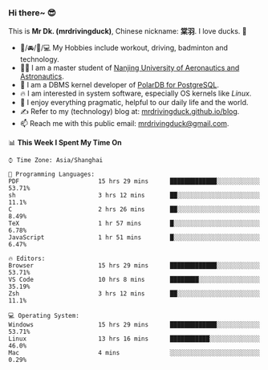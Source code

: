 ### Hi there~ 😎

This is **Mr Dk. (mrdrivingduck)**, Chinese nickname: **棠羽**. I love ducks. 🦆

- 💪/🚘/🏸/💻 My Hobbies include workout, driving, badminton and technology.
- 👨‍🎓 I am a master student of [Nanjing University of Aeronautics and Astronautics](https://en.wikipedia.org/wiki/Nanjing_University_of_Aeronautics_and_Astronautics).
- 🍊 I am a DBMS kernel developer of [PolarDB for PostgreSQL](https://github.com/ApsaraDB/PolarDB-for-PostgreSQL).
- 🔥 I am interested in system software, especially OS kernels like *Linux*.
- 🔧 I enjoy everything pragmatic, helpful to our daily life and the world.
- ✍ Refer to my (technology) blog at: [mrdrivingduck.github.io/blog](https://www.mrdrivingduck.cn/blog/#/).
- 📫 Reach me with this public email: [mrdrivingduck@gmail.com](mailto:mrdrivingduck@gmail.com).

<!--START_SECTION:waka-->
📊 **This Week I Spent My Time On** 

```text
⌚︎ Time Zone: Asia/Shanghai

💬 Programming Languages: 
PDF                      15 hrs 29 mins      █████████████░░░░░░░░░░░░   53.71% 
sh                       3 hrs 12 mins       ██░░░░░░░░░░░░░░░░░░░░░░░   11.1% 
C                        2 hrs 26 mins       ██░░░░░░░░░░░░░░░░░░░░░░░   8.49% 
TeX                      1 hr 57 mins        █░░░░░░░░░░░░░░░░░░░░░░░░   6.78% 
JavaScript               1 hr 51 mins        █░░░░░░░░░░░░░░░░░░░░░░░░   6.47%

🔥 Editors: 
Browser                  15 hrs 29 mins      █████████████░░░░░░░░░░░░   53.71% 
VS Code                  10 hrs 8 mins       ████████░░░░░░░░░░░░░░░░░   35.19% 
Zsh                      3 hrs 12 mins       ██░░░░░░░░░░░░░░░░░░░░░░░   11.1%

💻 Operating System: 
Windows                  15 hrs 29 mins      █████████████░░░░░░░░░░░░   53.71% 
Linux                    13 hrs 16 mins      ███████████░░░░░░░░░░░░░░   46.0% 
Mac                      4 mins              ░░░░░░░░░░░░░░░░░░░░░░░░░   0.29%

```


<!--END_SECTION:waka-->

<!-- ![Mr Dk.'s GitHub Stats](https://github-readme-stats.vercel.app/api?username=mrdrivingduck&count_private&show_icons=true&theme=buefy) -->

<!-- ![Most Used Languages](https://github-readme-stats.vercel.app/api/top-langs/?username=mrdrivingduck&exclude_repo=mips32-CPU,snort-tcp-socket&theme=buefy&layout=compact&langs_count=10) -->


<!--
**mrdrivingduck/mrdrivingduck** is a ✨ _special_ ✨ repository because its `README.md` (this file) appears on your GitHub profile.

Here are some ideas to get you started:

- 🔭 I’m currently working on ...
- 🌱 I’m currently learning ...
- 👯 I’m looking to collaborate on ...
- 🤔 I’m looking for help with ...
- 💬 Ask me about ...
- 📫 How to reach me: ...
- 😄 Pronouns: ...
- ⚡ Fun fact: ...
-->
